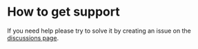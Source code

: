 # How to get support

If you need help please try to solve it by creating an issue on the [discussions page](https://github.com/D3strukt0r/wedding-manager/discussions).
